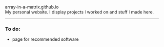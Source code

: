 array-in-a-matrix.github.io <br>
My personal website. I display projects I worked on and stuff I made here.

---

### To do:

- page for recommended software
